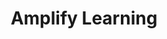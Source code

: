 ---
layout: sketchnote
title: Amplify Learning
tags: [presentations, sketchnotes]
sketchnote:
  url: "/img/posts/amplify-learning/amplify-learning.jpg"
  alt: "Amplify Learning In Your Organization"
  speaker:
    name: "Matt Barcomb"
    url: "https://bsky.app/profile/mattbarcomb.bsky.social"
---